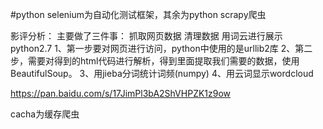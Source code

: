 #python
selenium为自动化测试框架，其余为python scrapy爬虫



影评分析：
主要做了三件事：
    抓取网页数据
    清理数据
    用词云进行展示
python2.7
1、第一步要对网页进行访问，python中使用的是urllib2库
2、第二步，需要对得到的html代码进行解析，得到里面提取我们需要的数据，使用BeautifulSoup。
3、用jieba分词统计词频(numpy)
4、用云词显示wordcloud


https://pan.baidu.com/s/17JimPl3bA2ShVHPZK1z9ow


cacha为缓存爬虫



